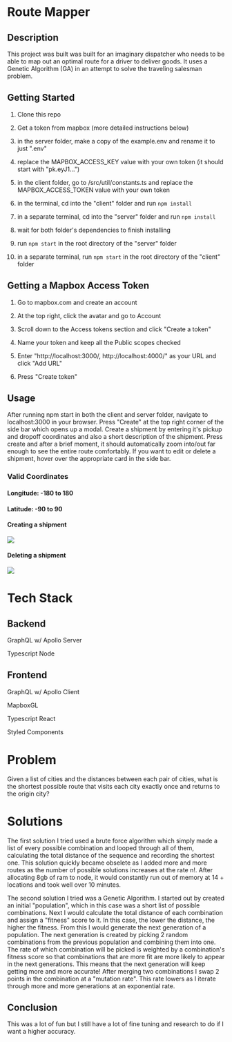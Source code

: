 # Route Mapper

## Description

This project was built was built for an imaginary dispatcher who needs to be able to map out an optimal route for a driver to deliver goods. It uses a Genetic Algorithm (GA) in an attempt to solve the traveling salesman problem.

## Getting Started

1. Clone this repo

2. Get a token from mapbox (more detailed instructions below)

3. in the server folder, make a copy of the example.env and rename it to just ".env"

4. replace the MAPBOX_ACCESS_KEY value with your own token (it should start with "pk.eyJ1...")

5. in the client folder, go to /src/util/constants.ts and replace the MAPBOX_ACCESS_TOKEN value with your own token

2. in the terminal, cd into the "client" folder and run ```npm install```

3. in a separate terminal, cd into the "server" folder and run ```npm install```

4. wait for both folder's dependencies to finish installing

5. run ```npm start``` in the root directory of the "server" folder

6. in a separate terminal, run ```npm start``` in the root directory of the "client" folder

## Getting a Mapbox Access Token

1. Go to mapbox.com and create an account

2. At the top right, click the avatar and go to Account

3. Scroll down to the Access tokens section and click "Create a token"

4. Name your token and keep all the Public scopes checked

5. Enter "http://localhost:3000/, http://localhost:4000/" as your URL and click "Add URL"

6. Press "Create token"

## Usage

After running npm start in both the client and server folder, navigate to localhost:3000 in your browser. Press "Create" at the top right corner of the side bar which opens up a modal. Create a shipment by entering it's pickup and dropoff coordinates and also a short description of the shipment. Press create and after a brief moment, it should automatically zoom into/out far enough to see the entire route comfortably. If you want to edit or delete a shipment, hover over the appropriate card in the side bar. 

### Valid Coordinates

#### Longitude: -180 to 180
#### Latitude: -90 to 90

#### Creating a shipment
![](https://github.com/jeffreycao1998/route-mapper/blob/master/documents/create-shipment.gif?raw=true)

#### Deleting a shipment
![](https://github.com/jeffreycao1998/route-mapper/blob/master/documents/create-delete.gif?raw=true)

# Tech Stack

## Backend

GraphQL w/ Apollo Server

Typescript Node

## Frontend

GraphQL w/ Apollo Client

MapboxGL

Typescript React

Styled Components

# Problem

Given a list of cities and the distances between each pair of cities, what is the shortest possible route that visits each city exactly once and returns to the origin city?

# Solutions

The first solution I tried used a brute force algorithm which simply made a list of every possible combination and looped through all of them, calculating the total distance of the sequence and recording the shortest one. This solution quickly became obselete as I added more and more routes as the number of possible solutions increases at the rate n!. After allocating 8gb of ram to node, it would constantly run out of memory at 14 + locations and took well over 10 minutes.

The second solution I tried was a Genetic Algorithm. I started out by created an initial "population", which in this case was a short list of possible combinations. Next I would calculate the total distance of each combination and assign a "fitness" score to it. In this case, the lower the distance, the higher the fitness. From this I would generate the next generation of a population. The next generation is created by picking 2 random combinations from the previous population and combining them into one. The rate of which combination will be picked is weighted by a combination's fitness score so that combinations that are more fit are more likely to appear in the next generations. This means that the next generation will keep getting more and more accurate! After merging two combinations I swap 2 points in the combination at a "mutation rate". This rate lowers as I iterate through more and more generations at an exponential rate.

## Conclusion

This was a lot of fun but I still have a lot of fine tuning and research to do if I want a higher accuracy.
